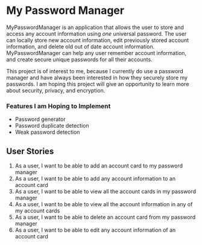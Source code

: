 # My Password Manager

MyPasswordManager is an application that allows the user to store and access any account information using *one* 
universal password. The user can locally store new account information, edit previously stored account information, and 
delete old out of date account information. MyPasswordManager can help any user remember account information, and create
secure unique passwords for all their accounts.  

This project is of interest to me, because I currently do use a password manager and have always been interested in how
they securely store my passwords.  I am hoping this project will give an opportunity to learn more about security, 
privacy, and encryption.

### Features I am Hoping to Implement
- Password generator
- Password duplicate detection
- Weak password detection

## User Stories
1. As a user, I want to be able to add an account card to my password manager
2. As a user, I want to be able to add any account information to an account card
3. As a user, I want to be able to view all the account cards in my password manager
4. As a user, I want to be able to view all the account information in any of my account cards
5. As a user, I want to be able to delete an account card from my password manager
6. As a user, I want to be able to edit any account information of an account card